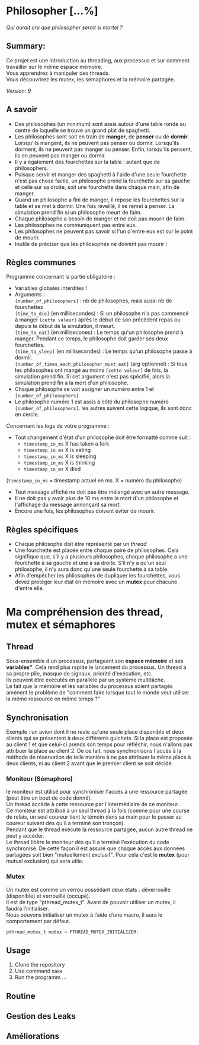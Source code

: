 # Philosopher [...%]

*Qui aurait cru que philosopher serait si mortel ?*

## Summary:
Ce projet est une introduction au threading, aux processus et sur comment travailler sur le même espace mémoire.</br>
Vous apprendrez à manipuler des threads.</br>
Vous découvrirez les mutex, les sémaphores et la mémoire partagée.</br>

*Version: 9*

## A savoir
- Des philosophes (un minimum) sont assis autour d'une table ronde au centre de laquelle se trouve un grand plat de spaghetti.
- Les philosophes sont soit en train de **manger**, de **penser** ou de **dormir**.
Lorsqu'ils mangent, ils ne peuvent pas penser ou dormir.
Lorsqu'ils dorment, ils ne peuvent pas manger ou penser.
Enfin, lorsqu'ils pensent, ils en peuvent pas manger ou dormir.
- Il y a également des fourchettes sur la table : autant que de philosophers.
- Puisque servir et manger des spaghetti à l'aide d'une seule fourchette n'est pas chose facile, un philosophe prend la fourchette sur sa gauche et celle sur sa droite, soit une fourchette dans chaque main, afin de manger.
- Quand un philosophe a fini de manger, il repose les fourchettes sur la table et se met à dormir. Une fois réveillé, il se remet à penser. La simulation prend fin si un philosophe meurt de faim.
- Chaque philosophe a besoin de manger et ne doit pas mourir de faim.
- Les philosophes ne communiquent pas entre eux.
- Les philosophes ne peuvent pas savoir si l'un d'entre eux est sur le point de mourir.
- Inutile de préciser que les philosophes ne doivent pas mourir !

## Règles communes
Programme concernant la partie obligatoire :
- Variables globales interdites !
- Arguments : </br>
`[number_of_philosophers]` : nb de philosophes, mais aussi nb de fourchettes </br>
`[time_to_die]` (en millisecondes) : Si un philosophe n'a pas commencé à manger `[cette valeur]` après le début de son précédent repas ou depuis le début de la simulation, il meurt. </br>
`[time_to_eat]` (en millisecones) : Le temps qu'un philosophe prend à manger. Pendant ce temps, le philosophe doit garder ses deux fourchettes. </br>
`[time_to_sleep]` (en millisecondes) : Le temps qu'un philosophe passe à dormir. </br>
`[number_of_times_each_philosopher_must_eat]` (arg optionnel) : Si tous les philosophes ont mangé au moins `[cette valeur]` de fois, la simulation prend fin. Si cet argument n'est pas spécifié, alors la simulation prend fin à la mort d'un philosophe. </br>
- Chaque philosophe se voit assigner un numéro entre 1 et `[number_of_philosophers]`
- Le philosophe numéro 1 est assis à côté du philosophe numéro `[number_of_philosophers]`. les autres suivent cette logique, ils sont donc en cercle.

Concernant les logs de votre programme :
- Tout changement d'état d'un philosophe doit être formatté comme suit :
	- `timestamp_in_ms` X has taken a fork
	- `timestamp_in_ms` X is eating
	- `timestamp_in_ms` X is sleeping
	- `timestamp_in_ms` X is thinking
	- `timestamp_in_ms` X died

(`timestamp_in_ms` = timestamp actuel en ms. X = numéro du philosophe)

- Tout message affiché ne doit pas être mélangé avec un autre message.
- Il ne doit pas y avoir plus de 10 ms entre la mort d'un philosophe et l'affichage du message annonçant sa mort.
- Encore une fois, les philosophes doivent éviter de mourir.

## Règles spécifiques
- Chaque philosophe doit être représenté par un *thread*
- Une fourchette est placée entre chaque paire de philosophes. Cela signifique que, s'il y a plusieurs philosophes, chaque philosophe a une fourchette à sa gauche et une à sa droite. S'il n'y a qu'un seul philosophe, il n'y aura donc qu'une seule fourchette à sa table.
- Afin d'empêcher les philosophes de dupliquer les fourchettes, vous devez protéger leur état en mémoire avec un **mutex** pour chacune d'entre elle.

# Ma compréhension des thread, mutex et sémaphores

## Thread
Sous-ensemble d'un processus, partageant son **espace mémoire** et ses **variables"**. Cela rend plus rapide le lancement du processus. Un thread a sa propre pile, masque de signaux, priorité d'exécution, etc. </br>
Ils peuvent être exécutés en parallèle par un système multitâche. </br>
Le fait que la mémoire et les variables du processus soient partagés amènent le problème de "comment faire lorsque tout le monde veut utiliser la même ressource en même temps ?"

## Synchronisation
Exemple : un avion dont il ne reste qu'une seule place disponible et deux clients qui se présentent à deux différents guichets. Si la place est proposée au client 1 et que celui-ci prends son temps pour réfléchir, nous n'allons pas attribuer la place au client 2. De ce fait, nous synchronisons l'accès à la méthode de réservation de telle manière à ne pas attribuer la même place à deux clients, ni au client 2 avant que le premier client se soit décidé.

### Moniteur (Sémaphore)
le moniteur est utilisé pour synchroniser l'accès à une ressource partagée (peut être un bout de code donné).</br>
Un thread accède à cette ressource par l'intermédiaire de ce moniteur.</br>
Ce moniteur est attribué à un seul thread à la fois (comme pour une course de relais, un seul coureur tient le témoin dans sa main pour le passer au coureur suivant dès qu'il a terminé son tronçon).</br>
Pendant que le thread exécute la ressource partagée, aucun autre thread ne peut y accéder.</br>
Le thread libère le moniteur dès qu'il a terminé l'exécution du code synchronisé. De cette façon il est assuré que chaque accès aux données partagées soit bien "mutuellement exclusif". Pour cela c'est le **mutex** (pour mutual exclusion) qui sera utile.

### Mutex
Un mutex est comme un verrou possédant deux états : déverrouillé (disponible) et verrouillé (occupé).</br>
Il est de type "pthread_mutex_t".
Avant de pouvoir utiliser un mutex, il faudra l’initialiser.</br>
Nous pouvons initialiser un mutex à l’aide d’une macro, il aura le comportement par défaut.</br>
```C
pthread_mutex_t mutex = PTHREAD_MUTEX_INITIALIZER;
```




## Usage

1. Clone the repository
2. Use command `make`
3. Run the programm ...

## Routine

## Gestion des Leaks

## Améliorations

